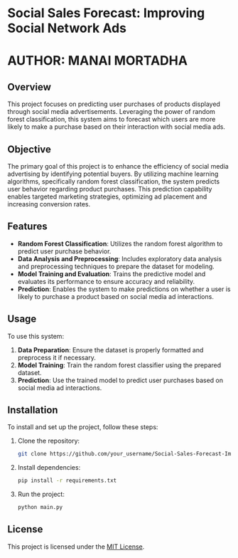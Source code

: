 # Social Sales Forecast: Improving Social Network Ads

# AUTHOR: MANAI MORTADHA

## Overview

This project focuses on predicting user purchases of products displayed through social media advertisements. Leveraging the power of random forest classification, this system aims to forecast which users are more likely to make a purchase based on their interaction with social media ads.

## Objective

The primary goal of this project is to enhance the efficiency of social media advertising by identifying potential buyers. By utilizing machine learning algorithms, specifically random forest classification, the system predicts user behavior regarding product purchases. This prediction capability enables targeted marketing strategies, optimizing ad placement and increasing conversion rates.

## Features

- **Random Forest Classification**: Utilizes the random forest algorithm to predict user purchase behavior.
- **Data Analysis and Preprocessing**: Includes exploratory data analysis and preprocessing techniques to prepare the dataset for modeling.
- **Model Training and Evaluation**: Trains the predictive model and evaluates its performance to ensure accuracy and reliability.
- **Prediction**: Enables the system to make predictions on whether a user is likely to purchase a product based on social media ad interactions.

## Usage

To use this system:

1. **Data Preparation**: Ensure the dataset is properly formatted and preprocess it if necessary.
2. **Model Training**: Train the random forest classifier using the prepared dataset.
3. **Prediction**: Use the trained model to predict user purchases based on social media ad interactions.

## Installation

To install and set up the project, follow these steps:

1. Clone the repository:

    ```bash
    git clone https://github.com/your_username/Social-Sales-Forecast-Improving-Social-Network-ads.git
    ```

2. Install dependencies:

    ```bash
    pip install -r requirements.txt
    ```

3. Run the project:

    ```bash
    python main.py
    ```


## License

This project is licensed under the [MIT License](link_to_license).









